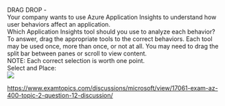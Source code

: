 DRAG DROP -<br/>Your company wants to use Azure Application Insights to understand how user behaviors affect an application.<br/>Which Application Insights tool should you use to analyze each behavior? To answer, drag the appropriate tools to the correct behaviors. Each tool may be used once, more than once, or not at all. You may need to drag the split bar between panes or scroll to view content.<br/>NOTE: Each correct selection is worth one point.<br/>Select and Place:<br/><img src="https://www.examtopics.com/assets/media/exam-media/04257/0005200001.png" class="in-exam-image"/><br/><p><a href="https://www.examtopics.com/discussions/microsoft/view/17061-exam-az-400-topic-2-question-12-discussion/">https://www.examtopics.com/discussions/microsoft/view/17061-exam-az-400-topic-2-question-12-discussion/</a></p><script src="https://giscus.app/client.js"                    data-repo="azsamples/az204"                    data-repo-id="R_kgDOMRXzDQ"                    data-category="General"                    data-category-id="DIC_kwDOMRXzDc4Cgi27"                    data-mapping="pathname"                    data-strict="0"                    data-reactions-enabled="0"                    data-emit-metadata="0"                    data-input-position="bottom"                    data-theme="preferred_color_scheme"                    data-lang="en"                    crossorigin="anonymous"                    async>                    </script>
